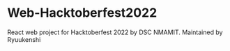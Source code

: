# Web-Hacktoberfest2022
React web project for Hacktoberfest 2022 by DSC NMAMIT.
Maintained by Ryuukenshi

